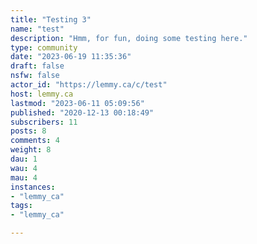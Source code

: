 ```yaml
---
title: "Testing 3" 
name: "test"
description: "Hmm, for fun, doing some testing here."
type: community
date: "2023-06-19 11:35:36"
draft: false
nsfw: false
actor_id: "https://lemmy.ca/c/test"
host: lemmy.ca
lastmod: "2023-06-11 05:09:56"
published: "2020-12-13 00:18:49"
subscribers: 11
posts: 8
comments: 4
weight: 8
dau: 1
wau: 4
mau: 4
instances:
- "lemmy_ca"
tags: 
- "lemmy_ca"

---
```

